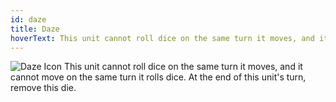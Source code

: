 ```yaml
---
id: daze
title: Daze
hoverText: This unit cannot roll dice on the same turn it moves, and it cannot move on the same turn it rolls dice. At the end of this unit's turn, remove this die.
---
```


<img src="/icons/daze.svg" alt="Daze Icon" />
This unit cannot roll dice on the same turn it moves, and it cannot move on the same turn it rolls dice. At the end of this unit's turn, remove this die.
